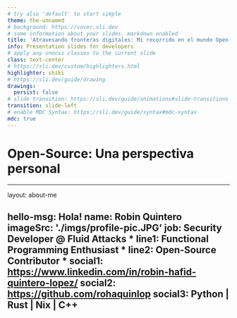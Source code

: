 ```yaml
---
# try also 'default' to start simple
theme: the-unnamed
# background: https://cover.sli.dev
# some information about your slides, markdown enabled
title: 'Atravesando fronteras digitales: Mi recorrido en el mundo Open-Source'
info: Presentation slides for developers
# apply any unocss classes to the current slide
class: text-center
# https://sli.dev/custom/highlighters.html
highlighter: shiki
# https://sli.dev/guide/drawing
drawings:
  persist: false
# slide transition: https://sli.dev/guide/animations#slide-transitions
transition: slide-left
# enable MDC Syntax: https://sli.dev/guide/syntax#mdc-syntax
mdc: true
---
```


# Open-Source: Una perspectiva personal

---
layout: about-me

hello-msg: Hola!
name: Robin Quintero
imageSrc: './imgs/profile-pic.JPG'
job: Security Developer @ Fluid Attacks *
line1: Functional Programming Enthusiast *
line2: Open-Source Contributor *
social1: https://www.linkedin.com/in/robin-hafid-quintero-lopez/
social2: https://github.com/rohaquinlop
social3: Python | Rust | Nix | C++
---

